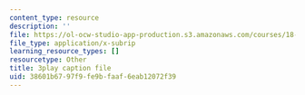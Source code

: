 ```yaml
---
content_type: resource
description: ''
file: https://ol-ocw-studio-app-production.s3.amazonaws.com/courses/18-03sc-differential-equations-fall-2011/38601b6797f9fe9bfaaf6eab12072f39_e3FfmXtkppM.srt
file_type: application/x-subrip
learning_resource_types: []
resourcetype: Other
title: 3play caption file
uid: 38601b67-97f9-fe9b-faaf-6eab12072f39
---
```

